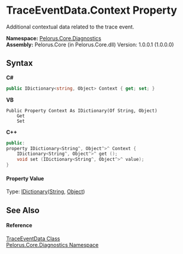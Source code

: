 # TraceEventData.Context Property 
 

Additional contextual data related to the trace event.

**Namespace:**&nbsp;<a href="9C794B0B">Pelorus.Core.Diagnostics</a><br />**Assembly:**&nbsp;Pelorus.Core (in Pelorus.Core.dll) Version: 1.0.0.1 (1.0.0.0)

## Syntax

**C#**<br />
``` C#
public IDictionary<string, Object> Context { get; set; }
```

**VB**<br />
``` VB
Public Property Context As IDictionary(Of String, Object)
	Get
	Set
```

**C++**<br />
``` C++
public:
property IDictionary<String^, Object^>^ Context {
	IDictionary<String^, Object^>^ get ();
	void set (IDictionary<String^, Object^>^ value);
}
```


#### Property Value
Type: <a href="http://msdn2.microsoft.com/en-us/library/s4ys34ea" target="_blank">IDictionary</a>(<a href="http://msdn2.microsoft.com/en-us/library/s1wwdcbf" target="_blank">String</a>, <a href="http://msdn2.microsoft.com/en-us/library/e5kfa45b" target="_blank">Object</a>)

## See Also


#### Reference
<a href="707B7152">TraceEventData Class</a><br /><a href="9C794B0B">Pelorus.Core.Diagnostics Namespace</a><br />